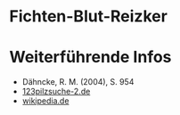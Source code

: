 Fichten-Blut-Reizker
===

# Weiterführende Infos
- Dähncke, R. M. (2004), S. 954
- [123pilzsuche-2.de](https://www.123pilzsuche-2.de/daten/details/Fichtenreizker.htm)
- [wikipedia.de](https://de.wikipedia.org/wiki/Fichten-Reizker)